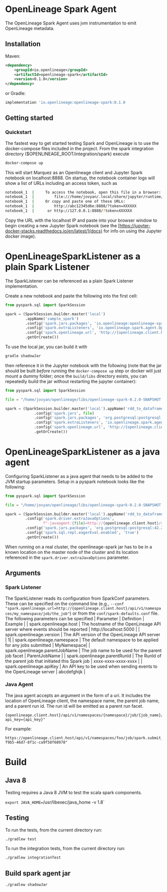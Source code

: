 # OpenLineage Spark Agent

The OpenLineage Spark Agent uses jvm instrumentation to emit OpenLineage metadata.

## Installation

Maven:

```xml
<dependency>
    <groupId>io.openlineage</groupId>
    <artifactId>openlineage-spark</artifactId>
    <version>0.1.0</version>
</dependency>
```

or Gradle:

```groovy
implementation 'io.openlineage:openlineage-spark:0.1.0
```

## Getting started

### Quickstart
The fastest way to get started testing Spark and OpenLineage is to use the docker-compose files included
in the project. From the spark integration directory ($OPENLINEAGE_ROOT/integration/spark) execute
```bash
docker-compose up
```
This will start Marquez as an Openlineage client and Jupyter Spark notebook on localhost:8888. On startup, the notebook container logs will show a list of URLs
including an access token, such as
```bash
notebook_1  |     To access the notebook, open this file in a browser:
notebook_1  |         file:///home/jovyan/.local/share/jupyter/runtime/nbserver-9-open.html
notebook_1  |     Or copy and paste one of these URLs:
notebook_1  |         http://abc12345d6e:8888/?token=XXXXXX
notebook_1  |      or http://127.0.0.1:8888/?token=XXXXXX
```
Copy the URL with the localhost IP and paste into your browser window to begin creating a new Jupyter
Spark notebook (see the [https://jupyter-docker-stacks.readthedocs.io/en/latest/](docs) for info on
using the Jupyter docker image).

# OpenLineageSparkListener as a plain Spark Listener
The SparkListener can be referenced as a plain Spark Listener implementation.

Create a new notebook and paste the following into the first cell:
```python
from pyspark.sql import SparkSession

spark = (SparkSession.builder.master('local')
         .appName('sample_spark')
         .config('spark.jars.packages', 'io.openlineage:openlineage-spark:0.1.0.jar')
         .config('spark.extraListeners', 'io.openlineage.spark.agent.OpenLineageSparkListener')
         .config('spark.openlineage.url', 'http://{openlineage.client.host}/api/v1/namespaces/spark_integration/')
         .getOrCreate())
```
To use the local jar, you can build it with
```bash
gradle shadowJar
```
then reference it in the Jupyter notebook with the following (note that the jar should be built
*before* running the `docker-compose up` step or docker will just mount a dummy folder; once the
`build/libs` directory exists, you can repeatedly build the jar without restarting the jupyter
container):
```python
from pyspark.sql import SparkSession

file = "/home/jovyan/openlineage/libs/openlineage-spark-0.2.0-SNAPSHOT.jar"

spark = (SparkSession.builder.master('local').appName('rdd_to_dataframe')
             .config('spark.jars', file)
             .config('spark.jars.packages', 'org.postgresql:postgresql:42.2.+')
             .config('spark.extraListeners', 'io.openlineage.spark.agent.OpenLineageSparkListener')
             .config('spark.openlineage.url', 'http://{openlineage.client.host}/api/v1/namespaces/spark_integration/')
             .getOrCreate())
```

# OpenLineageSparkListener as a java agent
Configuring SparkListener as a java agent that needs to be added to
the JVM startup parameters. Setup in a pyspark notebook looks like the following:

```python
from pyspark.sql import SparkSession

file = "/home/jovyan/openlineage/libs/openlineage-spark-0.2.0-SNAPSHOT.jar"

spark = (SparkSession.builder.master('local').appName('rdd_to_dataframe')
         .config('spark.driver.extraJavaOptions',
                 f"-javaagent:{file}=http://{openlineage.client.host}/api/v1/namespaces/spark_integration/")
         .config('spark.jars.packages', 'org.postgresql:postgresql:42.2.+')
         .config('spark.sql.repl.eagerEval.enabled', 'true')
         .getOrCreate())
```
When running on a real cluster, the openlineage-spark jar has to be in a known location on the master
node of the cluster and its location referenced in the `spark.driver.extraJavaOptions` parameter.
## Arguments

### Spark Listener
The SparkListener reads its configuration from SparkConf parameters. These can be specified on the
command line (e.g., `--conf "spark.openlineage.url=http://{openlineage.client.host}/api/v1/namespaces/my_namespace/job/the_job"`)
or from the `conf/spark-defaults.conf` file. The following parameters can be specified
| Parameter | Definition | Example |
| spark.openlineage.host | The hostname of the OpenLineage API server where events should be reported | http://localhost:5000 |
| spark.openlineage.version | The API version of the OpenLineage API server | 1|
| spark.openlineage.namespace | The default namespace to be applied for any jobs submitted | MyNamespace|
| spark.openlineage.parentJobName | The job name to be used for the parent job facet | ParentJobName |
| spark.openlineage.parentRunId | The RunId of the parent job that initiated this Spark job | xxxx-xxxx-xxxx-xxxx |
| spark.openlineage.apiKey | An API key to be used when sending events to the OpenLineage server | abcdefghijk |

### Java Agent
The java agent accepts an argument in the form of a uri. It includes the location of OpenLineage client, the
namespace name, the parent job name, and a parent run id. The run id will be emitted as a parent run
facet.
```
{openlineage.client.host}/api/v1/namespaces/{namespace}/job/{job_name}/runs/{run_uuid}?api_key={api_key}"

```
For example:
```
https://openlineage.client.host/api/v1/namespaces/foo/job/spark.submit_job/runs/a95858ad-f9b5-46d7-8f1c-ca9f58f68978"
```

# Build

## Java 8

Testing requires a Java 8 JVM to test the scala spark components.

`export JAVA_HOME=`/usr/libexec/java_home -v 1.8`

## Testing

To run the tests, from the current directory run:

```sh
./gradlew test
```

To run the integration tests, from the current directory run:

```sh
./gradlew integrationTest
```

## Build spark agent jar

```sh
./gradlew shadowJar
```
